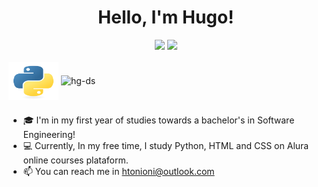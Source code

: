 <div align="center">
  <h1> Hello, I'm Hugo! </h1>
  
  <img height="160em" src="https://readme-stats-hg-yaa7.vercel.app/api?username=htonioni&hide_title=true&show_icons=true&theme=vision-friendly-dark&include_all_commits=true&count_private=true" />

  <img src="https://readme-stats-hg-yaa7.vercel.app/api/top-langs/?username=htonioni&hide=Jupyter%20Notebook&langs_count=8&layout=compact&hide_border=true&theme=vision-friendly-dark&" />  

</div>

<div style="display: inline_block"><br>
<img align="center" alt="hg-Python" height="60" width="80" src="https://raw.githubusercontent.com/devicons/devicon/master/icons/python/python-original.svg">
<img align="center" alt="hg-ds" height="60" width="80" src="https://cdn.jsdelivr.net/gh/devicons/devicon/icons/mysql/mysql-plain-wordmark.svg">  
  

###
- 🎓 I'm in my first year of studies towards a bachelor's in Software Engineering!
- 💻 Currently, In my free time, I study Python, HTML and CSS on Alura online courses plataform.
- 📫 You can reach me in htonioni@outlook.com
